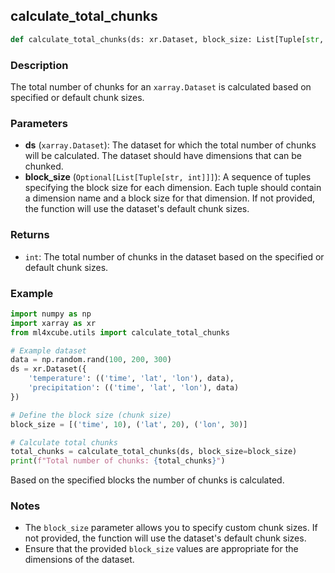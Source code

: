 ## calculate_total_chunks

```python
def calculate_total_chunks(ds: xr.Dataset, block_size: List[Tuple[str, int]] = None) -> int
```

### Description
The total number of chunks for an `xarray.Dataset` is calculated based on specified or default chunk sizes. 

### Parameters
- **ds** (`xarray.Dataset`): The dataset for which the total number of chunks will be calculated. The dataset should have dimensions that can be chunked.
- **block_size** (`Optional[List[Tuple[str, int]]]`): A sequence of tuples specifying the block size for each dimension. Each tuple should contain a dimension name and a block size for that dimension. If not provided, the function will use the dataset's default chunk sizes.

### Returns
- `int`: The total number of chunks in the dataset based on the specified or default chunk sizes.

### Example

```python
import numpy as np
import xarray as xr
from ml4xcube.utils import calculate_total_chunks

# Example dataset
data = np.random.rand(100, 200, 300)
ds = xr.Dataset({
    'temperature': (('time', 'lat', 'lon'), data),
    'precipitation': (('time', 'lat', 'lon'), data)
})

# Define the block size (chunk size)
block_size = [('time', 10), ('lat', 20), ('lon', 30)]

# Calculate total chunks
total_chunks = calculate_total_chunks(ds, block_size=block_size)
print(f"Total number of chunks: {total_chunks}")
```
Based on the specified blocks the number of chunks is calculated.

### Notes

- The `block_size` parameter allows you to specify custom chunk sizes. If not provided, the function will use the dataset's default chunk sizes.
- Ensure that the provided `block_size` values are appropriate for the dimensions of the dataset.